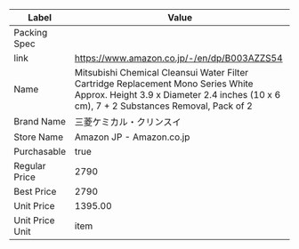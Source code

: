 | Label           | Value                                                                                                                                                                       |
| --------------- | --------------------------------------------------------------------------------------------------------------------------------------------------------------------------- |
| Packing Spec    |                                                                                                                                                                             |
| link            | https://www.amazon.co.jp/-/en/dp/B003AZZS54                                                                                                                                 |
| Name            | Mitsubishi Chemical Cleansui Water Filter Cartridge Replacement Mono Series White Approx. Height 3.9 x Diameter 2.4 inches (10 x 6 cm), 7 + 2 Substances Removal, Pack of 2 |
| Brand Name      | 三菱ケミカル・クリンスイ                                                                                                                                                                |
| Store Name      | Amazon JP - Amazon.co.jp                                                                                                                                                    |
| Purchasable     | true                                                                                                                                                                        |
| Regular Price   | 2790                                                                                                                                                                        |
| Best Price      | 2790                                                                                                                                                                        |
| Unit Price      | 1395.00                                                                                                                                                                     |
| Unit Price Unit | item                                                                                                                                                                        |
